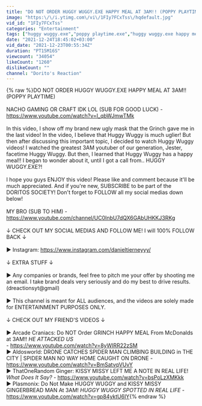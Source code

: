 ```yaml
---
title: "DO NOT ORDER HUGGY WUGGY.EXE HAPPY MEAL AT 3AM!! (POPPY PLAYTIME)"
image: "https:\/\/i.ytimg.com\/vi\/1FIy7FCxTss\/hqdefault.jpg"
vid_id: "1FIy7FCxTss"
categories: "Entertainment"
tags: ["huggy wuggy.exe","poppy playtime.exe","huggy wuggy.exe happy meal"]
date: "2021-12-24T18:45:02+03:00"
vid_date: "2021-12-23T00:55:34Z"
duration: "PT15M16S"
viewcount: "34054"
likeCount: "1260"
dislikeCount: ""
channel: "Dorito's Reaction"
---
```

{% raw %}DO NOT ORDER HUGGY WUGGY.EXE HAPPY MEAL AT 3AM!! (POPPY PLAYTIME)<br /><br />NACHO GAMING OR CRAFT IDK LOL (SUB FOR GOOD LUCK) - <br /><a rel="nofollow" target="blank" href="https://www.youtube.com/watch?v=I_qbWJmwTMk">https://www.youtube.com/watch?v=I_qbWJmwTMk</a><br /><br />In this video, I show off my brand new ugly mask that the Grinch gave me in the last video! In the video, I believe that Huggy Wuggy is much uglier! But then after discussing this important topic, I decided to watch Huggy Wuggy videos! I watched the greatest 3AM youtuber of our generation, Jester, facetime Huggy Wuggy. But then, I learned that Huggy Wuggy has a happy meal!! I began to wonder about it, until I got a call from.. HUGGY WUGGY.EXE?!<br /><br />I hope you guys ENJOY this video! Please like and comment because it'll be much appreciated. And if you're new, SUBSCRIBE to be part of the DORITOS SOCIETY! Don't forget to FOLLOW all my social medias down below!<br /><br />MY BRO (SUB TO HIM) - <a rel="nofollow" target="blank" href="https://www.youtube.com/channel/UC0InbU7dQX6GAbUHKKJ3RKg">https://www.youtube.com/channel/UC0InbU7dQX6GAbUHKKJ3RKg</a><br /><br />↓ CHECK OUT MY SOCIAL MEDIAS AND FOLLOW ME! I will 100% FOLLOW BACK ↓<br /><br />► Instagram: <a rel="nofollow" target="blank" href="https://www.instagram.com/danieltierneyyy/">https://www.instagram.com/danieltierneyyy/</a><br /><br />↓ EXTRA STUFF ↓<br /><br />► Any companies or brands, feel free to pitch me your offer by shooting me an email. I take brand deals very seriously and do my best to drive results.<br />(dreactionsyt@gmail)<br /><br />► This channel is meant for ALL audiences, and the videos are solely made for ENTERTAINMENT PURPOSES ONLY.<br /><br />↓ CHECK OUT MY FRIEND'S VIDEOS ↓ <br /><br />►  Arcade Craniacs: Do NOT Order GRINCH HAPPY MEAL From McDonalds at 3AM!! *HE ATTACKED US*<br /> - <a rel="nofollow" target="blank" href="https://www.youtube.com/watch?v=8yWIRR22zSM">https://www.youtube.com/watch?v=8yWIRR22zSM</a><br />►  Aldosworld: DRONE CATCHES SPIDER MAN CLIMBING BUILDING in THE CITY | SPIDER MAN NO WAY HOME CAUGHT ON DRONE -<a rel="nofollow" target="blank" href="https://www.youtube.com/watch?v=BmSatvqVUvY">https://www.youtube.com/watch?v=BmSatvqVUvY</a><br />►  ThatOneRandom Ginger: KISSY MISSY LEFT ME A NOTE IN REAL LIFE! *What Does It Say?* - <a rel="nofollow" target="blank" href="https://www.youtube.com/watch?v=bsPoLzXMKkk">https://www.youtube.com/watch?v=bsPoLzXMKkk</a><br />►  Plasmonix: Do Not Make HUGGY WUGGY and KISSY MISSY GINGERBREAD MAN At 3AM! *HUGGY WUGGY SPOTTED IN REAL LIFE* - <a rel="nofollow" target="blank" href="https://www.youtube.com/watch?v=gp84yktU6IY">https://www.youtube.com/watch?v=gp84yktU6IY</a>{% endraw %}
